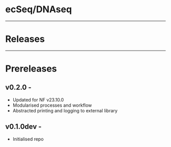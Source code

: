 # ecSeq/DNAseq
---
# Releases

---
# Prereleases
## v0.2.0 - 
* Updated for NF v23.10.0
* Modularised processes and workflow
* Abstracted printing and logging to external library

## v0.1.0dev - 
* Initialised repo
